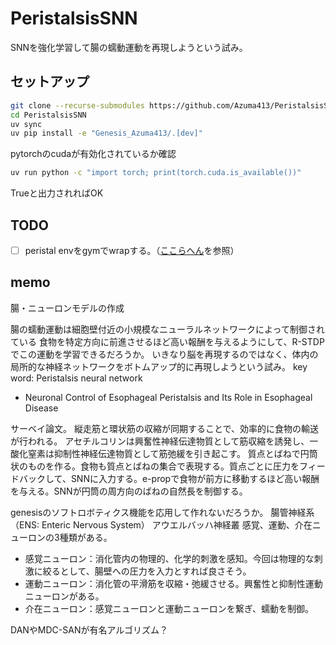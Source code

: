 # PeristalsisSNN
SNNを強化学習して腸の蠕動運動を再現しようという試み。

## セットアップ
```bash
git clone --recurse-submodules https://github.com/Azuma413/PeristalsisSNN.git
cd PeristalsisSNN
uv sync
uv pip install -e "Genesis_Azuma413/.[dev]"
```
pytorchのcudaが有効化されているか確認
```bash
uv run python -c "import torch; print(torch.cuda.is_available())"
```
Trueと出力されればOK

## TODO
- [ ] peristal envをgymでwrapする。（[ここらへん](https://github.com/Azuma413/sound_dp/blob/main/env/genesis_env.py)を参照）

## memo
腸・ニューロンモデルの作成

腸の蠕動運動は細胞壁付近の小規模なニューラルネットワークによって制御されている
食物を特定方向に前進させるほど高い報酬を与えるようにして、R-STDPでこの運動を学習できるだろうか。
いきなり脳を再現するのではなく、体内の局所的な神経ネットワークをボトムアップ的に再現しようという試み。
key word: Peristalsis neural network

* Neuronal Control of Esophageal Peristalsis and Its Role in Esophageal Disease

サーベイ論文。 縦走筋と環状筋の収縮が同期することで、効率的に食物の輸送が行われる。 アセチルコリンは興奮性神経伝達物質として筋収縮を誘発し、一酸化窒素は抑制性神経伝達物質として筋弛緩を引き起こす。 
質点とばねで円筒状のものを作る。食物も質点とばねの集合で表現する。質点ごとに圧力をフィードバックして、SNNに入力する。e-propで食物が前方に移動するほど高い報酬を与える。SNNが円筒の周方向のばねの自然長を制御する。

genesisのソフトロボティクス機能を応用して作れないだろうか。
腸管神経系（ENS: Enteric Nervous System）
アウエルバッハ神経叢
感覚、運動、介在ニューロンの3種類がある。

* 感覚ニューロン：消化管内の物理的、化学的刺激を感知。今回は物理的な刺激に絞るとして、腸壁への圧力を入力とすれば良さそう。
* 運動ニューロン：消化管の平滑筋を収縮・弛緩させる。興奮性と抑制性運動ニューロンがある。
* 介在ニューロン：感覚ニューロンと運動ニューロンを繋ぎ、蠕動を制御。

DANやMDC-SANが有名アルゴリズム？